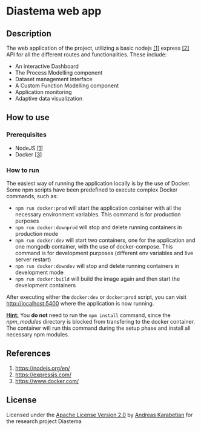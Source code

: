 # Diastema web app

## Description
The web application of the project, utilizing a basic nodejs [[1]](#1) express [[2]](#2) API for all the different routes and functionalities. These include:
- An interactive Dashboard
- The Process Modelling component
- Dataset management interface
- A Custom Function Modelling component
- Application monitoring
- Adaptive data visualization

## How to use

### Prerequisites
- NodeJS [[1]](#1)
- Docker [[3]](#3)

### How to run

The easiest way of running the application locally is by the use of Docker. Some npm scripts have been predefined to execute complex Docker commands, such as:
- `npm run docker:prod` will start the application container with all the necessary environment variables. This command is for production purposes
- `npm run docker:downprod` will stop and delete running containers in production mode
- `npm run docker:dev` will start two containers, one for the application and one mongodb container, with the use of docker-compose. This command is for development purposes (different env variables and live server restart)
- `npm run docker:downdev` will stop and delete running containers in development mode
- `npm run docker:build` will build the image again and then start the development containers

After executing either the `docker:dev` or `docker:prod` script, you can visit [http://localhost:5400](http://localhost:5400) where the application is now running.

<ins>**Hint:**</ins> You **do not** need to run the `npm install` command, since the *npm_modules* directory is blocked from transfering to the docker container. The container will run this command during the setup phase and install all necessary npm modules.

## References
1. <a id="1">https://nodejs.org/en/</a>
2. <a id="2">https://expressjs.com/</a>
3. <a id="3">https://www.docker.com/</a>

## License
Licensed under the [Apache License Version 2.0](LICENSE) by [Andreas Karabetian](https://github.com/adreaskar) for the research project Diastema
